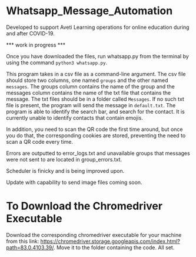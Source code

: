 # Whatsapp_Message_Automation

Developed to support Aveti Learning operations for online education during and after COVID-19.

*** work in progress ***

Once you have downloaded the files, run whatsapp.py from the terminal by using the command `python3 whatsapp.py`.

This program takes in a csv file as a command-line argument. The csv file should store two columns, one named `groups` and the other named `messages`. The groups column contains the name of the group and the messages column contains the name of the txt file that contains the message. The txt files should be in a folder called `Messages`. If no such txt file is present, the program will send the message in `default.txt`. The program is able to identify the search bar, and search for the contact. It is currently unable to identify contacts that contain emojis. 

In addition, you need to scan the QR code the first time around, but once you do that, the corresponding cookies are stored, preventing the need to scan a QR code every time. 

Errors are outputted to error_logs.txt and unavailable groups that messages were not sent to are located in group_errors.txt.

Scheduler is finicky and is being improved upon.

Update with capability to send image files coming soon.

# To Download the Chromedriver Executable
Download the corresponding chromedriver executable for your machine from this link: https://chromedriver.storage.googleapis.com/index.html?path=83.0.4103.39/.
Move it to the folder containing the code. All set.
